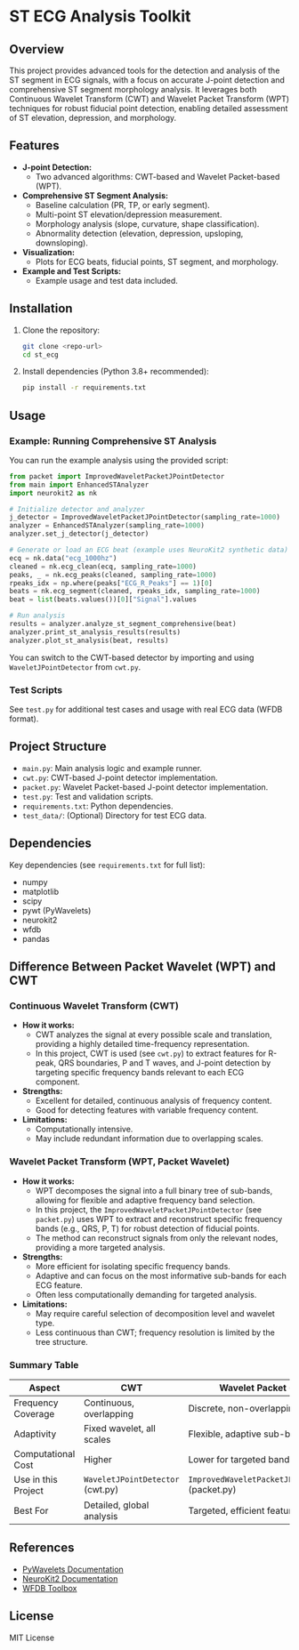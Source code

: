 # ST ECG Analysis Toolkit

## Overview
This project provides advanced tools for the detection and analysis of the ST segment in ECG signals, with a focus on accurate J-point detection and comprehensive ST segment morphology analysis. It leverages both Continuous Wavelet Transform (CWT) and Wavelet Packet Transform (WPT) techniques for robust fiducial point detection, enabling detailed assessment of ST elevation, depression, and morphology.

## Features
- **J-point Detection:**
  - Two advanced algorithms: CWT-based and Wavelet Packet-based (WPT).
- **Comprehensive ST Segment Analysis:**
  - Baseline calculation (PR, TP, or early segment).
  - Multi-point ST elevation/depression measurement.
  - Morphology analysis (slope, curvature, shape classification).
  - Abnormality detection (elevation, depression, upsloping, downsloping).
- **Visualization:**
  - Plots for ECG beats, fiducial points, ST segment, and morphology.
- **Example and Test Scripts:**
  - Example usage and test data included.

## Installation
1. Clone the repository:
   ```bash
   git clone <repo-url>
   cd st_ecg
   ```
2. Install dependencies (Python 3.8+ recommended):
   ```bash
   pip install -r requirements.txt
   ```

## Usage
### Example: Running Comprehensive ST Analysis
You can run the example analysis using the provided script:

```python
from packet import ImprovedWaveletPacketJPointDetector
from main import EnhancedSTAnalyzer
import neurokit2 as nk

# Initialize detector and analyzer
j_detector = ImprovedWaveletPacketJPointDetector(sampling_rate=1000)
analyzer = EnhancedSTAnalyzer(sampling_rate=1000)
analyzer.set_j_detector(j_detector)

# Generate or load an ECG beat (example uses NeuroKit2 synthetic data)
ecq = nk.data("ecg_1000hz")
cleaned = nk.ecg_clean(ecq, sampling_rate=1000)
peaks, _ = nk.ecg_peaks(cleaned, sampling_rate=1000)
rpeaks_idx = np.where(peaks["ECG_R_Peaks"] == 1)[0]
beats = nk.ecg_segment(cleaned, rpeaks_idx, sampling_rate=1000)
beat = list(beats.values())[0]["Signal"].values

# Run analysis
results = analyzer.analyze_st_segment_comprehensive(beat)
analyzer.print_st_analysis_results(results)
analyzer.plot_st_analysis(beat, results)
```

You can switch to the CWT-based detector by importing and using `WaveletJPointDetector` from `cwt.py`.

### Test Scripts
See `test.py` for additional test cases and usage with real ECG data (WFDB format).

## Project Structure
- `main.py`: Main analysis logic and example runner.
- `cwt.py`: CWT-based J-point detector implementation.
- `packet.py`: Wavelet Packet-based J-point detector implementation.
- `test.py`: Test and validation scripts.
- `requirements.txt`: Python dependencies.
- `test_data/`: (Optional) Directory for test ECG data.

## Dependencies
Key dependencies (see `requirements.txt` for full list):
- numpy
- matplotlib
- scipy
- pywt (PyWavelets)
- neurokit2
- wfdb
- pandas

## Difference Between Packet Wavelet (WPT) and CWT

### Continuous Wavelet Transform (CWT)
- **How it works:**
  - CWT analyzes the signal at every possible scale and translation, providing a highly detailed time-frequency representation.
  - In this project, CWT is used (see `cwt.py`) to extract features for R-peak, QRS boundaries, P and T waves, and J-point detection by targeting specific frequency bands relevant to each ECG component.
- **Strengths:**
  - Excellent for detailed, continuous analysis of frequency content.
  - Good for detecting features with variable frequency content.
- **Limitations:**
  - Computationally intensive.
  - May include redundant information due to overlapping scales.

### Wavelet Packet Transform (WPT, Packet Wavelet)
- **How it works:**
  - WPT decomposes the signal into a full binary tree of sub-bands, allowing for flexible and adaptive frequency band selection.
  - In this project, the `ImprovedWaveletPacketJPointDetector` (see `packet.py`) uses WPT to extract and reconstruct specific frequency bands (e.g., QRS, P, T) for robust detection of fiducial points.
  - The method can reconstruct signals from only the relevant nodes, providing a more targeted analysis.
- **Strengths:**
  - More efficient for isolating specific frequency bands.
  - Adaptive and can focus on the most informative sub-bands for each ECG feature.
  - Often less computationally demanding for targeted analysis.
- **Limitations:**
  - May require careful selection of decomposition level and wavelet type.
  - Less continuous than CWT; frequency resolution is limited by the tree structure.

### Summary Table
| Aspect                | CWT                                 | Wavelet Packet (WPT)                |
|-----------------------|-------------------------------------|-------------------------------------|
| Frequency Coverage    | Continuous, overlapping             | Discrete, non-overlapping           |
| Adaptivity            | Fixed wavelet, all scales           | Flexible, adaptive sub-bands        |
| Computational Cost    | Higher                              | Lower for targeted bands            |
| Use in this Project   | `WaveletJPointDetector` (cwt.py)    | `ImprovedWaveletPacketJPointDetector` (packet.py) |
| Best For              | Detailed, global analysis           | Targeted, efficient feature extraction |

## References
- [PyWavelets Documentation](https://pywavelets.readthedocs.io/)
- [NeuroKit2 Documentation](https://neurokit2.readthedocs.io/)
- [WFDB Toolbox](https://wfdb.readthedocs.io/)

## License
MIT License
